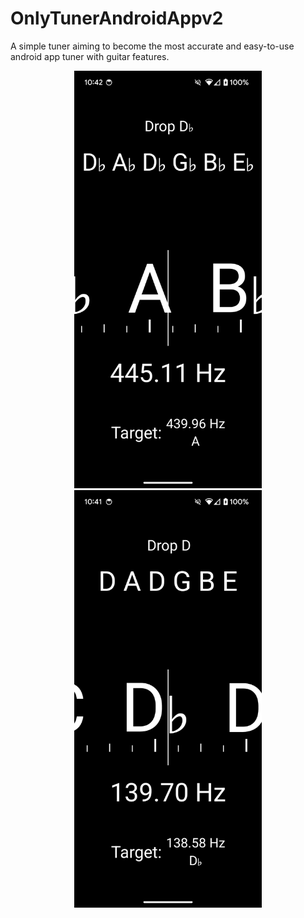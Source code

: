 # OnlyTunerAndroidAppv2
<p align="left">
A simple tuner aiming to become the most accurate and easy-to-use android app tuner with guitar features.
</p>
<p align="center">
  <img src="docs/imgs/screengrab1.png" width="300">
  <img src="docs/imgs/screengrab3.png" width="300">
</p>

